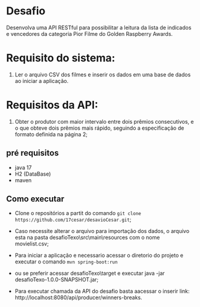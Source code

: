 # Desafio

Desenvolva uma API RESTful para possibilitar a leitura da lista de indicados e vencedores
da categoria Pior Filme do Golden Raspberry Awards.

# Requisito do sistema:

1. Ler o arquivo CSV dos filmes e inserir os dados em uma base de dados ao iniciar a
aplicação.

# Requisitos da API:

1. Obter o produtor com maior intervalo entre dois prêmios consecutivos, e o que
obteve dois prêmios mais rápido, seguindo a especificação de formato definida na
página 2;


## pré requisitos
* java 17 
* H2 (DataBase)
* maven

## Como executar

* Clone o repositórios a partit do comando `git clone https://github.com/17cesar/desavioCesar.git`;
* Caso necessite alterar o arquivo para importação dos dados, o arquivo esta na pasta desafioTexo\src\main\resources com o nome movielist.csv;
* Para iniciar a aplicação e necessario acessar o diretorio do projeto e executar o comando `mvn spring-boot:run` 
* ou se preferir  acessar desafioTexo\target e executar java -jar desafioTexo-1.0.0-SNAPSHOT.jar;

* Para executar chamada da API do desafio basta aacessar o inserir link: http://localhost:8080/api/producer/winners-breaks.
 